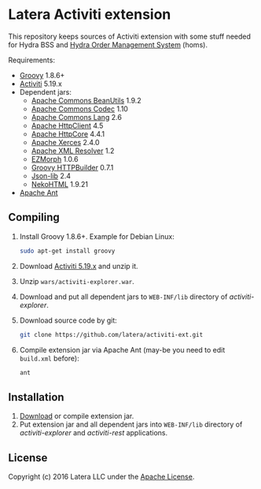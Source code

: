 # Latera Activiti extension

This repository keeps sources of Activiti extension with some stuff needed for Hydra BSS and [Hydra Order Management System](https://github.com/latera/homs) (homs).

Requirements:
* [Groovy](http://www.groovy-lang.org/) 1.8.6+
* [Activiti](https://github.com/Activiti/Activiti/releases/tag/activiti-5.19.0.1) 5.19.x
* Dependent jars:
  * [Apache Commons BeanUtils](http://commons.apache.org/proper/commons-beanutils/) 1.9.2
  * [Apache Commons Codec](https://commons.apache.org/proper/commons-codec/) 1.10
  * [Apache Commons Lang](https://commons.apache.org/proper/commons-lang/) 2.6
  * [Apache HttpClient](https://hc.apache.org/) 4.5
  * [Apache HttpCore](https://hc.apache.org/) 4.4.1
  * [Apache Xerces](http://xerces.apache.org/) 2.4.0
  * [Apache XML Resolver](http://xerces.apache.org/xml-commons/components/resolver/) 1.2
  * [EZMorph](http://ezmorph.sourceforge.net/) 1.0.6
  * [Groovy HTTPBuilder](https://github.com/jgritman/httpbuilder) 0.7.1
  * [Json-lib](http://json-lib.sourceforge.net/) 2.4
  * [NekoHTML](http://nekohtml.sourceforge.net/) 1.9.21
* [Apache Ant](http://ant.apache.org/)

## Compiling

1. Install Groovy 1.8.6+. Example for Debian Linux:

    ```bash
    sudo apt-get install groovy
    ```
2. Download [Activiti 5.19.x](https://github.com/Activiti/Activiti/releases/tag/activiti-5.19.0.1) and unzip it.
3. Unzip `wars/activiti-explorer.war`.
4. Download and put all dependent jars to `WEB-INF/lib` directory of _activiti-explorer_.
5. Download source code by git:

    ```bash
    git clone https://github.com/latera/activiti-ext.git
    ```
6. Compile extension jar via Apache Ant (may-be you need to edit `build.xml` before):

    ```bash
    ant
    ```

## Installation

1. [Download](https://github.com/latera/activiti-ext/releases) or compile extension jar.
2. Put extension jar and all dependent jars into `WEB-INF/lib` directory of _activiti-explorer_ and _activiti-rest_ applications.

## License

Copyright (c) 2016 Latera LLC under the [Apache License](https://github.com/latera/activiti-ext/blob/master/LICENSE).
